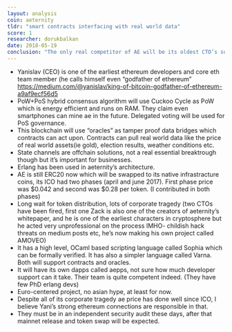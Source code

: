 ```yaml
---
layout: analysis
coin: aeternity
tldr: "smart contracts interfacing with real world data"
score: 1
researcher: dorukbalkan
date: 2018-05-19
conclusion: "The only real competitor of AE will be its oldest CTO’s solo project Amoveo which lacks a market existence, for now."
---
```


- Yanislav (CEO) is one of the earliest ethereum developers and core eth team member (he calls himself even “godfather of ethereum” https://medium.com/@yanislav/king-of-bitcoin-godfather-of-ethereum-a9af9ecf56d5
- PoW+PoS hybrid consensus algorithm will use Cuckoo Cycle as PoW which is energy efficient and runs on RAM. They claim even smartphones can mine ae in the future. Delegated voting will be used for PoS governance.
- This blockchain will use “oracles” as tamper proof data bridges which contracts can act upon. Contracts can pull real world data like the price of real world assets(ie gold), election results, weather conditions etc.
- State channels are offchain solutions, not a real essential breaktrough though but it’s important for businesses.
- Erlang has been used in aeternity’s architecture.
- AE is still ERC20 now which will be swapped to its native infrastracture coins, its ICO had two phases (april and june 2017). First phase price was $0.042 and second was $0.28 per token. (I contributed in both phases)
- Long wait for token distribution, lots of corporate tragedy (two CTOs have been fired, first one Zack is also one of the creators of aeternity’s whitepaper, and he is one of the earliest characters in cryptosphere but he acted very unprofessional on the process IMHO- childish hack threats on medium posts etc, he’s now making his own project called AMOVEO)
- It has a high level, OCaml based scripting language called Sophia which can be formally verified. It has also a simpler language called Varna. Both will support contracts and oracles.
- It will have its own dapps called aepps, not sure how much developer support can it take. Their team is quite competent indeed. (They have few PhD erlang devs)
- Euro-centered project, no asian hype, at least for now.
- Despite all of its corporate tragedy ae price has done well since ICO, I believe Yani’s strong ethereum connections are responsible in that.
- They must be in an independent security audit these days, after that mainnet release and token swap will be expected.